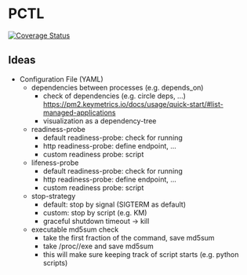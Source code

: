 # PCTL

[![Coverage Status](https://coveralls.io/repos/github/Rollmops/pctl/badge.svg?branch=master)](https://coveralls.io/github/Rollmops/pctl?branch=master)

## Ideas

- Configuration File (YAML)
  - dependencies between processes (e.g. depends_on)
    - check of dependencies (e.g. circle deps, ...)
        https://pm2.keymetrics.io/docs/usage/quick-start/#list-managed-applications
    - visualization as a dependency-tree
  - readiness-probe
    - default readiness-probe: check for running
    - http readiness-probe: define endpoint, ...
    - custom readiness probe: script
  - lifeness-probe
    - default readiness-probe: check for running
    - http readiness-probe: define endpoint, ...
    - custom readiness probe: script
  - stop-strategy
    - default: stop by signal (SIGTERM as default)
    - custom: stop by script (e.g. KM)
    - graceful shutdown timeout → kill
  - executable md5sum check
    - take the first fraction of the command, save md5sum
    - take /proc/<pid>/exe and save md5sum
    - this will make sure keeping track of script starts (e.g. python scripts)

